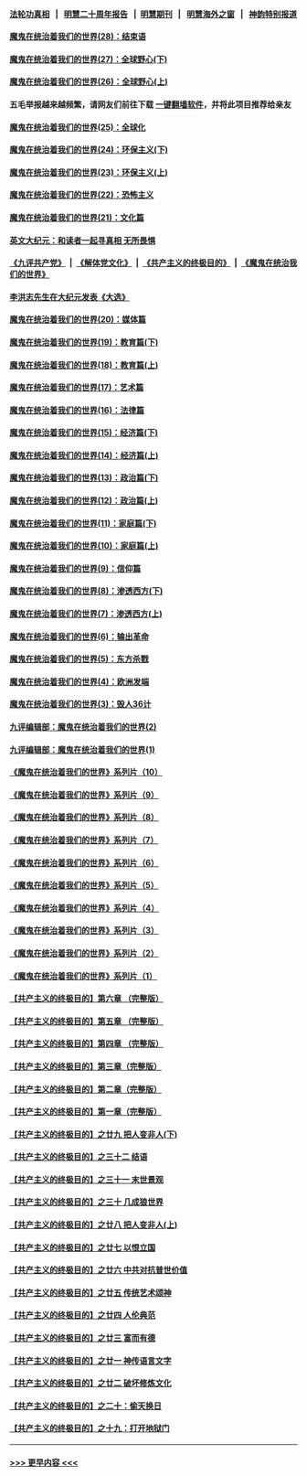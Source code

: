 #### [法轮功真相](https://github.com/gfw-breaker/truth/blob/master/README.md?t=0) &nbsp;&nbsp;|&nbsp;&nbsp; [明慧二十周年报告](https://github.com/gfw-breaker/mh-reports/blob/master/README.md?t=0) &nbsp;&nbsp;|&nbsp;&nbsp;[明慧期刊](https://github.com/gfw-breaker/mh-qikan) &nbsp;&nbsp;|&nbsp;&nbsp; [明慧海外之窗](https://github.com/gfw-breaker/mh-news/blob/master/README.md?t=0) &nbsp;&nbsp;|&nbsp;&nbsp; [神韵特别报道](https://github.com/gfw-breaker/mh-news/blob/master/shenyun.md?t=0)
#### [魔鬼在统治着我们的世界(28)：结束语](../pages/nsc422/n10936246.md?t=06191351) 
#### [魔鬼在统治着我们的世界(27)：全球野心(下)](../pages/nsc422/n10928319.md?t=06191351) 
#### [魔鬼在统治着我们的世界(26)：全球野心(上)](../pages/nsc422/n10900318.md?t=06191351) 
#### 五毛举报越来越频繁，请网友们前往下载 [一键翻墙软件](https://github.com/gfw-breaker/ssr-accounts)，并将此项目推荐给亲友
#### [魔鬼在统治着我们的世界(25)：全球化](../pages/nsc422/n10788205.md?t=06191351) 
#### [魔鬼在统治着我们的世界(24)：环保主义(下)](../pages/nsc422/n10695307.md?t=06191351) 
#### [魔鬼在统治着我们的世界(23)：环保主义(上)](../pages/nsc422/n10688613.md?t=06191351) 
#### [魔鬼在统治着我们的世界(22)：恐怖主义](../pages/nsc422/n10614727.md?t=06191351) 
#### [魔鬼在统治着我们的世界(21)：文化篇](../pages/nsc422/n10597706.md?t=06191351) 
#### [英文大纪元：和读者一起寻真相 无所畏惧](../pages/nsc422/n12542027.md?t=06191351) 
#### [《九评共产党》](https://github.com/begood0513/9ping.md/blob/master/README.md) &nbsp;|&nbsp; [《解体党文化》](../../../../jtdwh.md/blob/master/README.md)  &nbsp;|&nbsp; [《共产主义的终极目的》](../../../../gczydzjmd.md/blob/master/README.md) &nbsp;|&nbsp; [《魔鬼在统治我们的世界》](../../../../mgztzwmdsj.md/blob/master/README.md) 
#### [李洪志先生在大纪元发表《大选》](../pages/nsc422/n12534746.md?t=06191351) 
#### [魔鬼在统治着我们的世界(20)：媒体篇](../pages/nsc422/n10586579.md?t=06191351) 
#### [魔鬼在统治着我们的世界(19)：教育篇(下)](../pages/nsc422/n10564808.md?t=06191351) 
#### [魔鬼在统治着我们的世界(18)：教育篇(上)](../pages/nsc422/n10526970.md?t=06191351) 
#### [魔鬼在统治着我们的世界(17)：艺术篇](../pages/nsc422/n10499093.md?t=06191351) 
#### [魔鬼在统治着我们的世界(16)：法律篇](../pages/nsc422/n10485969.md?t=06191351) 
#### [魔鬼在统治着我们的世界(15)：经济篇(下)](../pages/nsc422/n10469975.md?t=06191351) 
#### [魔鬼在统治着我们的世界(14)：经济篇(上)](../pages/nsc422/n10457370.md?t=06191351) 
#### [魔鬼在统治着我们的世界(13)：政治篇(下)](../pages/nsc422/n10448270.md?t=06191351) 
#### [魔鬼在统治着我们的世界(12)：政治篇(上)](../pages/nsc422/n10444576.md?t=06191351) 
#### [魔鬼在统治着我们的世界(11)：家庭篇(下)](../pages/nsc422/n10440961.md?t=06191351) 
#### [魔鬼在统治着我们的世界(10)：家庭篇(上)](../pages/nsc422/n10435448.md?t=06191351) 
#### [魔鬼在统治着我们的世界(9)：信仰篇](../pages/nsc422/n10432159.md?t=06191351) 
#### [魔鬼在统治着我们的世界(8)：渗透西方(下)](../pages/nsc422/n10429603.md?t=06191351) 
#### [魔鬼在统治着我们的世界(7)：渗透西方(上)](../pages/nsc422/n10426013.md?t=06191351) 
#### [魔鬼在统治着我们的世界(6)：输出革命](../pages/nsc422/n10421536.md?t=06191351) 
#### [魔鬼在统治着我们的世界(5)：东方杀戮](../pages/nsc422/n10417707.md?t=06191351) 
#### [魔鬼在统治着我们的世界(4)：欧洲发端](../pages/nsc422/n10414890.md?t=06191351) 
#### [魔鬼在统治着我们的世界(3)：毁人36计](../pages/nsc422/n10411583.md?t=06191351) 
#### [九评编辑部：魔鬼在统治着我们的世界(2)](../pages/nsc422/n10410036.md?t=06191351) 
#### [九评编辑部：魔鬼在统治着我们的世界(1)](../pages/nsc422/n10406825.md?t=06191351) 
#### [《魔鬼在统治着我们的世界》系列片（10）](../pages/nsc422/n12292670.md?t=06191351) 
#### [《魔鬼在统治着我们的世界》系列片（9）](../pages/nsc422/n12290859.md?t=06191351) 
#### [《魔鬼在统治着我们的世界》系列片（8）](../pages/nsc422/n12287445.md?t=06191351) 
#### [《魔鬼在统治着我们的世界》系列片（7）](../pages/nsc422/n12283425.md?t=06191351) 
#### [《魔鬼在统治着我们的世界》系列片（6）](../pages/nsc422/n12282314.md?t=06191351) 
#### [《魔鬼在统治着我们的世界》系列片（5）](../pages/nsc422/n12281419.md?t=06191351) 
#### [《魔鬼在统治着我们的世界》系列片（4）](../pages/nsc422/n12274024.md?t=06191351) 
#### [《魔鬼在统治着我们的世界》系列片（3）](../pages/nsc422/n12271322.md?t=06191351) 
#### [《魔鬼在统治着我们的世界》系列片（2）](../pages/nsc422/n12269049.md?t=06191351) 
#### [《魔鬼在统治着我们的世界》系列片（1）](../pages/nsc422/n12267575.md?t=06191351) 
#### [【共产主义的终极目的】第六章 （完整版）](../pages/nsc422/n11428913.md?t=06191351) 
#### [【共产主义的终极目的】第五章 （完整版）](../pages/nsc422/n11428912.md?t=06191351) 
#### [【共产主义的终极目的】第四章 （完整版）](../pages/nsc422/n11428907.md?t=06191351) 
#### [【共产主义的终极目的】第三章（完整版）](../pages/nsc422/n11428848.md?t=06191351) 
#### [【共产主义的终极目的】第二章（完整版）](../pages/nsc422/n11428831.md?t=06191351) 
#### [【共产主义的终极目的】第一章（完整版）](../pages/nsc422/n11417651.md?t=06191351) 
#### [【共产主义的终极目的】之廿九 把人变非人(下)](../pages/nsc422/n11344140.md?t=06191351) 
#### [【共产主义的终极目的】之三十二 结语](../pages/nsc422/n11360535.md?t=06191351) 
#### [【共产主义的终极目的】之三十一 末世景观](../pages/nsc422/n11351129.md?t=06191351) 
#### [【共产主义的终极目的】之三十 几成狼世界](../pages/nsc422/n11348280.md?t=06191351) 
#### [【共产主义的终极目的】之廿八 把人变非人(上)](../pages/nsc422/n11340492.md?t=06191351) 
#### [【共产主义的终极目的】之廿七 以恨立国](../pages/nsc422/n11336944.md?t=06191351) 
#### [【共产主义的终极目的】之廿六 中共对抗普世价值](../pages/nsc422/n11324785.md?t=06191351) 
#### [【共产主义的终极目的】之廿五 传统艺术颂神](../pages/nsc422/n11296396.md?t=06191351) 
#### [【共产主义的终极目的】之廿四 人伦典范](../pages/nsc422/n11296397.md?t=06191351) 
#### [【共产主义的终极目的】之廿三 富而有德](../pages/nsc422/n11283598.md?t=06191351) 
#### [【共产主义的终极目的】之廿一 神传语言文字](../pages/nsc422/n11263265.md?t=06191351) 
#### [【共产主义的终极目的】之廿二 破坏修炼文化](../pages/nsc422/n11245728.md?t=06191351) 
#### [【共产主义的终极目的】之二十：偷天换日](../pages/nsc422/n11238846.md?t=06191351) 
#### [【共产主义的终极目的】之十九：打开地狱门](../pages/nsc422/n11206376.md?t=06191351) 

----
#### [ >>> 更早内容 <<< ](../indexes/nsc422-earlier.md)
